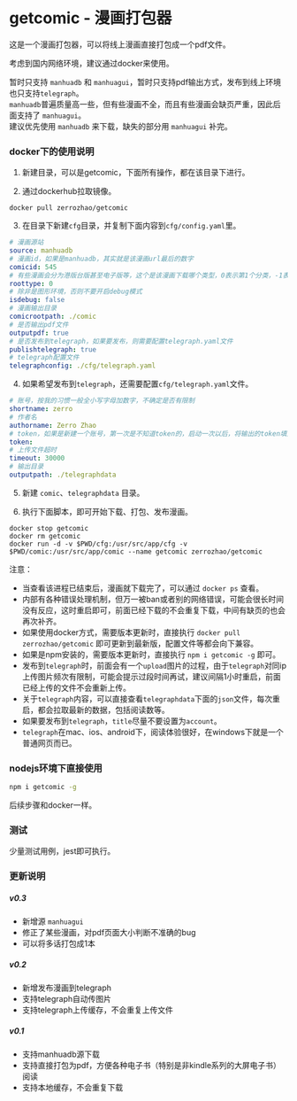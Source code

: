 # getcomic - 漫画打包器

这是一个漫画打包器，可以将线上漫画直接打包成一个pdf文件。

考虑到国内网络环境，建议通过docker来使用。

暂时只支持 ``manhuadb`` 和 ``manhuagui``，暂时只支持pdf输出方式，发布到线上环境也只支持``telegraph``。  
``manhuadb``普遍质量高一些，但有些漫画不全，而且有些漫画会缺页严重，因此后面支持了 ``manhuagui``。  
建议优先使用 ``manhuadb`` 来下载，缺失的部分用 ``manhuagui`` 补完。

### docker下的使用说明

1. 新建目录，可以是getcomic，下面所有操作，都在该目录下进行。

2. 通过dockerhub拉取镜像。

```
docker pull zerrozhao/getcomic
```

3. 在目录下新建``cfg``目录，并复制下面内容到``cfg/config.yaml``里。

```yaml
# 漫画源站
source: manhuadb
# 漫画id，如果是manhuadb，其实就是该漫画url最后的数字
comicid: 545
# 有些漫画会分为港版台版甚至电子版等，这个是该漫画下载哪个类型，0表示第1个分类，-1表示全部下载
roottype: 0
# 除非是图形环境，否则不要开启debug模式
isdebug: false
# 漫画输出目录
comicrootpath: ./comic
# 是否输出pdf文件
outputpdf: true
# 是否发布到telegraph，如果要发布，则需要配置telegraph.yaml文件
publishtelegraph: true
# telegraph配置文件
telegraphconfig: ./cfg/telegraph.yaml
```

4. 如果希望发布到``telegraph``，还需要配置``cfg/telegraph.yaml``文件。

``` yaml
# 账号，按我的习惯一般全小写字母加数字，不确定是否有限制
shortname: zerro
# 作者名
authorname: Zerro Zhao
# token，如果是新建一个账号，第一次是不知道token的，启动一次以后，将输出的token填到这里
token: 
# 上传文件超时
timeout: 30000
# 输出目录
outputpath: ./telegraphdata
```

5. 新建 ``comic``、``telegraphdata`` 目录。

5. 执行下面脚本，即可开始下载、打包、发布漫画。

```
docker stop getcomic
docker rm getcomic
docker run -d -v $PWD/cfg:/usr/src/app/cfg -v $PWD/comic:/usr/src/app/comic --name getcomic zerrozhao/getcomic
```

注意：

- 当查看该进程已结束后，漫画就下载完了，可以通过 ``docker ps`` 查看。 
- 内部有各种错误处理机制，但万一被ban或者别的网络错误，可能会很长时间没有反应，这时重启即可，前面已经下载的不会重复下载，中间有缺页的也会再次补齐。
- 如果使用docker方式，需要版本更新时，直接执行 ``docker pull zerrozhao/getcomic`` 即可更新到最新版，配置文件等都会向下兼容。
- 如果是npm安装的，需要版本更新时，直接执行 ``npm i getcomic -g`` 即可。
- 发布到``telegraph``时，前面会有一个``upload``图片的过程，由于``telegraph``对同ip上传图片频次有限制，可能会提示过段时间再试，建议间隔1小时重启，前面已经上传的文件不会重新上传。
- 关于``telegraph``内容，可以直接查看``telegraphdata``下面的``json``文件，每次重启，都会拉取最新的数据，包括阅读数等。
- 如果要发布到``telegraph``，``title``尽量不要设置为``account``。
- ``telegraph``在mac、ios、android下，阅读体验很好，在windows下就是一个普通网页而已。

### nodejs环境下直接使用

``` sh
npm i getcomic -g
```

后续步骤和docker一样。

### 测试

少量测试用例，jest即可执行。

### 更新说明

##### v0.3

- 新增源 ``manhuagui``
- 修正了某些漫画，对pdf页面大小判断不准确的bug
- 可以将多话打包成1本

##### v0.2

- 新增发布漫画到telegraph
- 支持telegraph自动传图片
- 支持telegraph上传缓存，不会重复上传文件

##### v0.1

- 支持manhuadb源下载
- 支持直接打包为pdf，方便各种电子书（特别是非kindle系列的大屏电子书）阅读
- 支持本地缓存，不会重复下载
